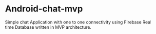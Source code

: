 # Android-chat-mvp
Simple chat Application with one to one connectivity using Firebase Real time Database written in MVP  architecture.
